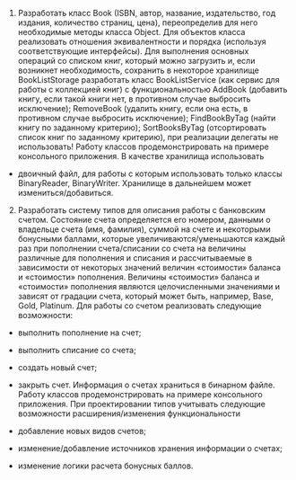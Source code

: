 1. Разработать класс Book (ISBN, автор, название, издательство, год издания,
количество страниц, цена), переопределив для него необходимые методы класса
Object. Для объектов класса реализовать отношения эквивалентности и порядка
(используя соответствующие интерфейсы). Для выполнения основных операций со
списком книг, который можно загрузить и, если возникнет необходимость,
сохранить в некоторое хранилище BookListStorage разработать класс BookListService
(как сервис для работы с коллекцией книг) с функциональностью AddBook (добавить
книгу, если такой книги нет, в противном случае выбросить исключение); RemoveBook
(удалить книгу, если она есть, в противном случае выбросить исключение);
FindBookByTag (найти книгу по заданному критерию); SortBooksByTag (отсортировать
список книг по заданному критерию), при реализации делегаты не использовать!
Работу классов продемонстрировать на примере консольного приложения.
В качестве хранилища использовать
- двоичный файл, для работы с которым использовать только классы BinaryReader,
BinaryWriter. Хранилище в дальнейшем может измениться/добавиться.
2. Разработать систему типов для описания работы с банковским счетом. Состояние
счета определяется его номером, данными о владельце счета (имя, фамилия), суммой
на счете и некоторыми бонусными баллами, которые увеличиваются/уменьшаются
каждый раз при пополнении счета/списании со счета на величины различные для
пополнения и списания и рассчитываемые в зависимости от некоторых значений
величин «стоимости» баланса и «стоимости» пополнения. Величины «стоимости»
баланса и «стоимости» пополнения являются целочисленными значениями и зависят
от градации счета, который может быть, например, Base, Gold, Platinum.
Для работы со счетом реализовать следующие возможности:
- выполнить пополнение на счет;
- выполнить списание со счета;
- создать новый счет;
- закрыть счет.
Информация о счетах храниться в бинарном файле.
Работу классов продемонстрировать на примере консольного приложения.
При проектировании типов учитывать следующие возможности расширения/изменения
функциональности

- добавление новых видов счетов;
- изменение/добавление источников хранения информации о счетах;
- изменение логики расчета бонусных баллов.
